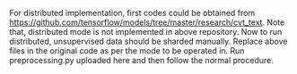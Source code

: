 For distributed implementation, first codes could be obtained from https://github.com/tensorflow/models/tree/master/research/cvt_text. Note that, distributed mode is not implemented in above repository.
Now to run distributed, unsupervised data should be sharded manually.
Replace above files in the original code as per the mode to be operated in.
Run preprocessing.py uploaded here and then follow the normal procedure.
